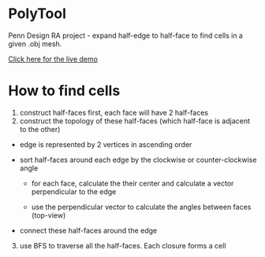 # PolyTool

Penn Design RA project - expand half-edge to half-face to find cells in a given .obj mesh.

[Click here for the live demo](http://www.miaokaixiang.com/PolyTool/)

# How to find cells

1. construct half-faces first, each face will have 2 half-faces
2. construct the topology of these half-faces (which half-face is adjacent to the other)

*	edge is represented by 2 vertices in ascending order

*	sort half-faces around each edge by the clockwise or counter-clockwise angle

	* for each face, calculate the their center and calculate a vector perpendicular to the edge

	* use the perpendicular vector to calculate the angles between faces (top-view)

*	connect these half-faces around the edge

3. use BFS to traverse all the half-faces. Each closure forms a cell